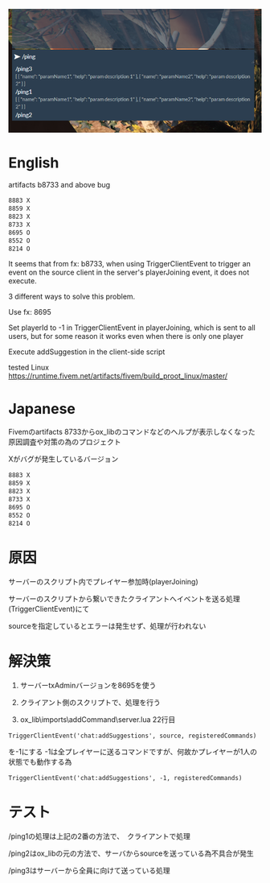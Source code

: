  ![Image](https://github.com/Vanilland/txadminb8733test/blob/main/image.png)

# English
artifacts b8733 and above bug

```
8883 X
8859 X
8823 X
8733 X
8695 O
8552 O
8214 O
```

It seems that from fx: b8733, when using TriggerClientEvent to trigger an event on the source client in the server's playerJoining event, it does not execute.

3 different ways to solve this problem.

Use fx: 8695

Set playerId to -1 in TriggerClientEvent in playerJoining, which is sent to all users, but for some reason it works even when there is only one player

Execute addSuggestion in the client-side script

tested Linux
https://runtime.fivem.net/artifacts/fivem/build_proot_linux/master/

# Japanese

Fivemのartifacts 8733からox_libのコマンドなどのヘルプが表示しなくなった
原因調査や対策の為のプロジェクト

Xがバグが発生しているバージョン
```
8883 X
8859 X
8823 X
8733 X
8695 O
8552 O
8214 O
```

# 原因

サーバーのスクリプト内でプレイヤー参加時(playerJoining)

サーバーのスクリプトから繋いできたクライアントへイベントを送る処理(TriggerClientEvent)にて

sourceを指定しているとエラーは発生せず、処理が行われない

# 解決策

1. サーバーtxAdminバージョンを8695を使う

2. クライアント側のスクリプトで、処理を行う

3. ox_lib\imports\addCommand\server.lua 22行目
```
TriggerClientEvent('chat:addSuggestions', source, registeredCommands)
```
を-1にする -1は全プレイヤーに送るコマンドですが、何故かプレイヤーが1人の状態でも動作する為
```
TriggerClientEvent('chat:addSuggestions', -1, registeredCommands)
```

# テスト

/ping1の処理は上記の2番の方法で、　クライアントで処理

/ping2はox_libの元の方法で、サーバからsourceを送っている為不具合が発生

/ping3はサーバーから全員に向けて送っている処理
